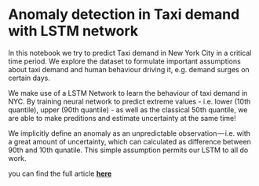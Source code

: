 # Anomaly detection in Taxi demand with LSTM network

In this notebook we try to predict Taxi demand in New York City in a critical time period. We explore the dataset to formulate important assumptions about taxi demand and human behaviour driving it, e.g. demand surges on certain days.

We make use of a LSTM Network to learn the behaviour of taxi demand in NYC. By training neural network to predict extreme values - i.e. lower (10th quantile), upper (90th quantile) - as well as the classical 50th quantile, we are able to make preditions and estimate uncertainty at the same time!

We implicitly define an anomaly as an unpredictable observation — i.e. with a great amount of uncertainty, which can calculated as difference between 90th and 10th qunatile. This simple assumption permits our LSTM to all do work.

































you can find the full article <b><a href='https://towardsdatascience.com/anomaly-detection-with-lstm-in-keras-8d8d7e50ab1b'>here</a></b>
